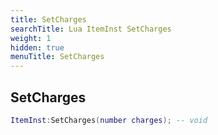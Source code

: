 ```yaml
---
title: SetCharges
searchTitle: Lua ItemInst SetCharges
weight: 1
hidden: true
menuTitle: SetCharges
---
```

## SetCharges
```lua
ItemInst:SetCharges(number charges); -- void
```